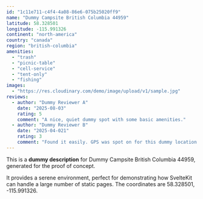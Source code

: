 ```yaml
---
id: "1c11e711-c4f4-4a08-86e6-075b25020ff9"
name: "Dummy Campsite British Columbia 44959"
latitude: 58.328501
longitude: -115.991326
continent: "north-america"
country: "canada"
region: "british-columbia"
amenities:
  - "trash"
  - "picnic-table"
  - "cell-service"
  - "tent-only"
  - "fishing"
images:
  - "https://res.cloudinary.com/demo/image/upload/v1/sample.jpg"
reviews:
  - author: "Dummy Reviewer A"
    date: "2025-08-03"
    rating: 5
    comment: "A nice, quiet dummy spot with some basic amenities."
  - author: "Dummy Reviewer B"
    date: "2025-04-021"
    rating: 3
    comment: "Found it easily. GPS was spot on for this dummy location."
---
```


This is a **dummy description** for Dummy Campsite British Columbia 44959, generated for the proof of concept.

It provides a serene environment, perfect for demonstrating how SvelteKit can handle a large number of static pages. The coordinates are 58.328501, -115.991326.
